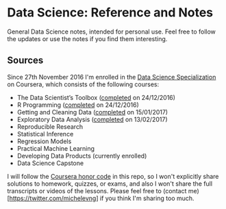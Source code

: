 # Data Science: Reference and Notes

General Data Science notes, intended for personal use. Feel free to follow the updates or use the notes if you find them interesting.

## Sources

Since 27th November 2016 I'm enrolled in the [Data Science Specialization](https://www.coursera.org/specializations/jhu-data-science) on Coursera, which consists of the following courses:

* The Data Scientist’s Toolbox ([completed](https://www.coursera.org/account/accomplishments/certificate/SPFH5UQ68AVV) on 24/12/2016)
* R Programming ([completed](https://www.coursera.org/account/accomplishments/certificate/HAHWQTEAZ5RM) on 24/12/2016)
* Getting and Cleaning Data ([completed](https://www.coursera.org/account/accomplishments/certificate/M7C33JHAAHYD) on 15/01/2017)
* Exploratory Data Analysis ([completed](https://www.coursera.org/account/accomplishments/certificate/Q4HRE3VJW9P8) on 13/02/2017)
* Reproducible Research
* Statistical Inference
* Regression Models
* Practical Machine Learning
* Developing Data Products (currently enrolled)
* Data Science Capstone

I will follow the [Coursera honor code](https://learner.coursera.help/hc/en-us/articles/209818863-Coursera-Honor-Code) in this repo, so I won't explicitly share solutions to homework, quizzes, or exams, and also I won't share the full transcripts or videos of the lessons. Please feel free to (contact me)[https://twitter.com/michelevng] if you think I'm sharing too much.
